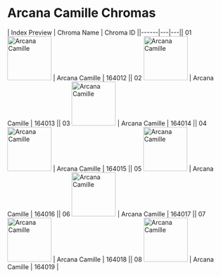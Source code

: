 # Arcana Camille Chromas

| Index  Preview | Chroma Name | Chroma ID ||------|---|---|| 01  <img src='https://raw.communitydragon.org/latest/plugins/rcp-be-lol-game-data/global/default/v1/champion-chroma-images/164/164012.png' alt='Arcana Camille' width='100'> | Arcana Camille | 164012 || 02  <img src='https://raw.communitydragon.org/latest/plugins/rcp-be-lol-game-data/global/default/v1/champion-chroma-images/164/164013.png' alt='Arcana Camille' width='100'> | Arcana Camille | 164013 || 03  <img src='https://raw.communitydragon.org/latest/plugins/rcp-be-lol-game-data/global/default/v1/champion-chroma-images/164/164014.png' alt='Arcana Camille' width='100'> | Arcana Camille | 164014 || 04  <img src='https://raw.communitydragon.org/latest/plugins/rcp-be-lol-game-data/global/default/v1/champion-chroma-images/164/164015.png' alt='Arcana Camille' width='100'> | Arcana Camille | 164015 || 05  <img src='https://raw.communitydragon.org/latest/plugins/rcp-be-lol-game-data/global/default/v1/champion-chroma-images/164/164016.png' alt='Arcana Camille' width='100'> | Arcana Camille | 164016 || 06  <img src='https://raw.communitydragon.org/latest/plugins/rcp-be-lol-game-data/global/default/v1/champion-chroma-images/164/164017.png' alt='Arcana Camille' width='100'> | Arcana Camille | 164017 || 07  <img src='https://raw.communitydragon.org/latest/plugins/rcp-be-lol-game-data/global/default/v1/champion-chroma-images/164/164018.png' alt='Arcana Camille' width='100'> | Arcana Camille | 164018 || 08  <img src='https://raw.communitydragon.org/latest/plugins/rcp-be-lol-game-data/global/default/v1/champion-chroma-images/164/164019.png' alt='Arcana Camille' width='100'> | Arcana Camille | 164019 |